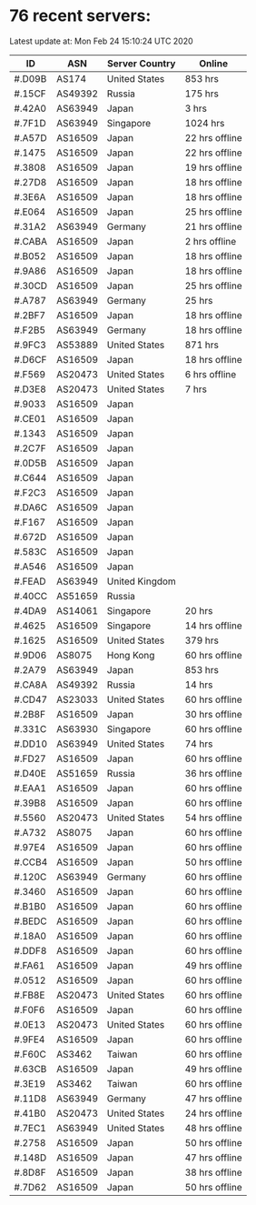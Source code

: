 # 76 recent servers:

Latest update at: Mon Feb 24 15:10:24 UTC 2020

| ID | ASN | Server Country | Online |
| -- | --- | -------------- | ------ |
| #.D09B | AS174 | United States | 853 hrs |
| #.15CF | AS49392 | Russia | 175 hrs |
| #.42A0 | AS63949 | Japan | 3 hrs |
| #.7F1D | AS63949 | Singapore | 1024 hrs |
| #.A57D | AS16509 | Japan | 22 hrs offline |
| #.1475 | AS16509 | Japan | 22 hrs offline |
| #.3808 | AS16509 | Japan | 19 hrs offline |
| #.27D8 | AS16509 | Japan | 18 hrs offline |
| #.3E6A | AS16509 | Japan | 18 hrs offline |
| #.E064 | AS16509 | Japan | 25 hrs offline |
| #.31A2 | AS63949 | Germany | 21 hrs offline |
| #.CABA | AS16509 | Japan | 2 hrs offline |
| #.B052 | AS16509 | Japan | 18 hrs offline |
| #.9A86 | AS16509 | Japan | 18 hrs offline |
| #.30CD | AS16509 | Japan | 25 hrs offline |
| #.A787 | AS63949 | Germany | 25 hrs |
| #.2BF7 | AS16509 | Japan | 18 hrs offline |
| #.F2B5 | AS63949 | Germany | 18 hrs offline |
| #.9FC3 | AS53889 | United States | 871 hrs |
| #.D6CF | AS16509 | Japan | 18 hrs offline |
| #.F569 | AS20473 | United States | 6 hrs offline |
| #.D3E8 | AS20473 | United States | 7 hrs |
| #.9033 | AS16509 | Japan | |
| #.CE01 | AS16509 | Japan | |
| #.1343 | AS16509 | Japan | |
| #.2C7F | AS16509 | Japan | |
| #.0D5B | AS16509 | Japan | |
| #.C644 | AS16509 | Japan | |
| #.F2C3 | AS16509 | Japan | |
| #.DA6C | AS16509 | Japan | |
| #.F167 | AS16509 | Japan | |
| #.672D | AS16509 | Japan | |
| #.583C | AS16509 | Japan | |
| #.A546 | AS16509 | Japan | |
| #.FEAD | AS63949 | United Kingdom | |
| #.40CC | AS51659 | Russia | |
| #.4DA9 | AS14061 | Singapore | 20 hrs |
| #.4625 | AS16509 | Singapore | 14 hrs offline |
| #.1625 | AS16509 | United States | 379 hrs |
| #.9D06 | AS8075 | Hong Kong | 60 hrs offline |
| #.2A79 | AS63949 | Japan | 853 hrs |
| #.CA8A | AS49392 | Russia | 14 hrs |
| #.CD47 | AS23033 | United States | 60 hrs offline |
| #.2B8F | AS16509 | Japan | 30 hrs offline |
| #.331C | AS63930 | Singapore | 60 hrs offline |
| #.DD10 | AS63949 | United States | 74 hrs |
| #.FD27 | AS16509 | Japan | 60 hrs offline |
| #.D40E | AS51659 | Russia | 36 hrs offline |
| #.EAA1 | AS16509 | Japan | 60 hrs offline |
| #.39B8 | AS16509 | Japan | 60 hrs offline |
| #.5560 | AS20473 | United States | 54 hrs offline |
| #.A732 | AS8075 | Japan | 60 hrs offline |
| #.97E4 | AS16509 | Japan | 60 hrs offline |
| #.CCB4 | AS16509 | Japan | 50 hrs offline |
| #.120C | AS63949 | Germany | 60 hrs offline |
| #.3460 | AS16509 | Japan | 60 hrs offline |
| #.B1B0 | AS16509 | Japan | 60 hrs offline |
| #.BEDC | AS16509 | Japan | 60 hrs offline |
| #.18A0 | AS16509 | Japan | 60 hrs offline |
| #.DDF8 | AS16509 | Japan | 60 hrs offline |
| #.FA61 | AS16509 | Japan | 49 hrs offline |
| #.0512 | AS16509 | Japan | 60 hrs offline |
| #.FB8E | AS20473 | United States | 60 hrs offline |
| #.F0F6 | AS16509 | Japan | 60 hrs offline |
| #.0E13 | AS20473 | United States | 60 hrs offline |
| #.9FE4 | AS16509 | Japan | 60 hrs offline |
| #.F60C | AS3462 | Taiwan | 60 hrs offline |
| #.63CB | AS16509 | Japan | 49 hrs offline |
| #.3E19 | AS3462 | Taiwan | 60 hrs offline |
| #.11D8 | AS63949 | Germany | 47 hrs offline |
| #.41B0 | AS20473 | United States | 24 hrs offline |
| #.7EC1 | AS63949 | United States | 48 hrs offline |
| #.2758 | AS16509 | Japan | 50 hrs offline |
| #.148D | AS16509 | Japan | 47 hrs offline |
| #.8D8F | AS16509 | Japan | 38 hrs offline |
| #.7D62 | AS16509 | Japan | 50 hrs offline |

